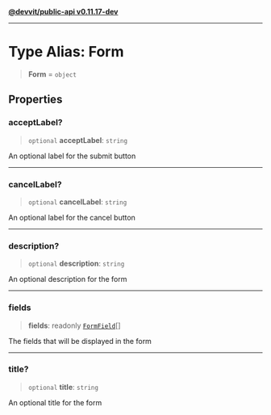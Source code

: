 [**@devvit/public-api v0.11.17-dev**](../README.md)

---

# Type Alias: Form

> **Form** = `object`

## Properties

<a id="acceptlabel"></a>

### acceptLabel?

> `optional` **acceptLabel**: `string`

An optional label for the submit button

---

<a id="cancellabel"></a>

### cancelLabel?

> `optional` **cancelLabel**: `string`

An optional label for the cancel button

---

<a id="description"></a>

### description?

> `optional` **description**: `string`

An optional description for the form

---

<a id="fields"></a>

### fields

> **fields**: readonly [`FormField`](FormField.md)[]

The fields that will be displayed in the form

---

<a id="title"></a>

### title?

> `optional` **title**: `string`

An optional title for the form
